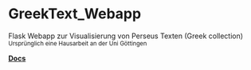 # GreekText_Webapp

Flask Webapp zur Visualisierung von Perseus Texten (Greek collection) 
<small>Ursprünglich eine Hausarbeit an der Uni Göttingen</small>

**[Docs](https://github.com/amasotti/GreekText_Webapp/blob/main/common/static/assets/Greek_WebApp%20-%20Masotti%20Antonio.pdf)**
